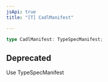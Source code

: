 ```yaml
---
jsApi: true
title: "[T] CadlManifest"

---
```

```ts
type CadlManifest: TypeSpecManifest;
```

## Deprecated

Use TypeSpecManifest
